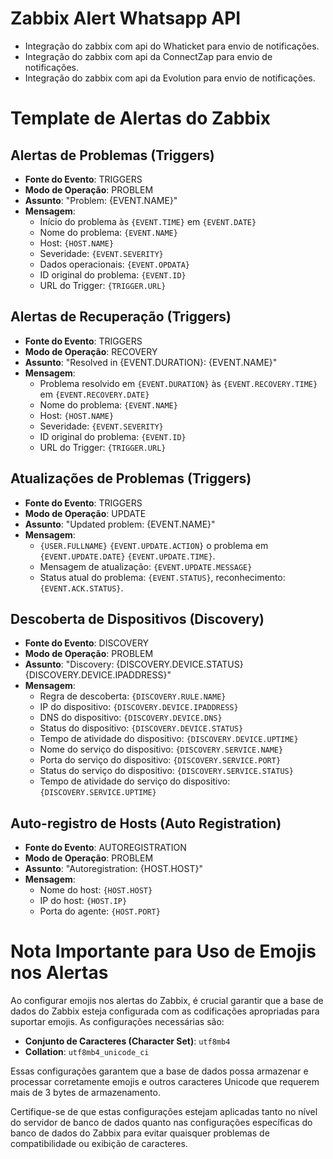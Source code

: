 # Zabbix Alert Whatsapp API
- Integração do zabbix com api do Whaticket para envio de notificações.
- Integração do zabbix com api da ConnectZap para envio de notificações.
- Integração do zabbix com api da Evolution para envio de notificações.


# Template de Alertas do Zabbix

## Alertas de Problemas (Triggers)
- **Fonte do Evento**: TRIGGERS
- **Modo de Operação**: PROBLEM
- **Assunto**: "Problem: {EVENT.NAME}"
- **Mensagem**:
  - Início do problema às `{EVENT.TIME}` em `{EVENT.DATE}`
  - Nome do problema: `{EVENT.NAME}`
  - Host: `{HOST.NAME}`
  - Severidade: `{EVENT.SEVERITY}`
  - Dados operacionais: `{EVENT.OPDATA}`
  - ID original do problema: `{EVENT.ID}`
  - URL do Trigger: `{TRIGGER.URL}`

## Alertas de Recuperação (Triggers)
- **Fonte do Evento**: TRIGGERS
- **Modo de Operação**: RECOVERY
- **Assunto**: "Resolved in {EVENT.DURATION}: {EVENT.NAME}"
- **Mensagem**:
  - Problema resolvido em `{EVENT.DURATION}` às `{EVENT.RECOVERY.TIME}` em `{EVENT.RECOVERY.DATE}`
  - Nome do problema: `{EVENT.NAME}`
  - Host: `{HOST.NAME}`
  - Severidade: `{EVENT.SEVERITY}`
  - ID original do problema: `{EVENT.ID}`
  - URL do Trigger: `{TRIGGER.URL}`

## Atualizações de Problemas (Triggers)
- **Fonte do Evento**: TRIGGERS
- **Modo de Operação**: UPDATE
- **Assunto**: "Updated problem: {EVENT.NAME}"
- **Mensagem**:
  - `{USER.FULLNAME}` `{EVENT.UPDATE.ACTION}` o problema em `{EVENT.UPDATE.DATE}` `{EVENT.UPDATE.TIME}`.
  - Mensagem de atualização: `{EVENT.UPDATE.MESSAGE}`
  - Status atual do problema: `{EVENT.STATUS}`, reconhecimento: `{EVENT.ACK.STATUS}`.

## Descoberta de Dispositivos (Discovery)
- **Fonte do Evento**: DISCOVERY
- **Modo de Operação**: PROBLEM
- **Assunto**: "Discovery: {DISCOVERY.DEVICE.STATUS} {DISCOVERY.DEVICE.IPADDRESS}"
- **Mensagem**:
  - Regra de descoberta: `{DISCOVERY.RULE.NAME}`
  - IP do dispositivo: `{DISCOVERY.DEVICE.IPADDRESS}`
  - DNS do dispositivo: `{DISCOVERY.DEVICE.DNS}`
  - Status do dispositivo: `{DISCOVERY.DEVICE.STATUS}`
  - Tempo de atividade do dispositivo: `{DISCOVERY.DEVICE.UPTIME}`
  - Nome do serviço do dispositivo: `{DISCOVERY.SERVICE.NAME}`
  - Porta do serviço do dispositivo: `{DISCOVERY.SERVICE.PORT}`
  - Status do serviço do dispositivo: `{DISCOVERY.SERVICE.STATUS}`
  - Tempo de atividade do serviço do dispositivo: `{DISCOVERY.SERVICE.UPTIME}`

## Auto-registro de Hosts (Auto Registration)
- **Fonte do Evento**: AUTOREGISTRATION
- **Modo de Operação**: PROBLEM
- **Assunto**: "Autoregistration: {HOST.HOST}"
- **Mensagem**:
  - Nome do host: `{HOST.HOST}`
  - IP do host: `{HOST.IP}`
  - Porta do agente: `{HOST.PORT}`

# Nota Importante para Uso de Emojis nos Alertas

Ao configurar emojis nos alertas do Zabbix, é crucial garantir que a base de dados do Zabbix esteja configurada com as codificações apropriadas para suportar emojis. As configurações necessárias são:

- **Conjunto de Caracteres (Character Set)**: `utf8mb4`
- **Collation**: `utf8mb4_unicode_ci`

Essas configurações garantem que a base de dados possa armazenar e processar corretamente emojis e outros caracteres Unicode que requerem mais de 3 bytes de armazenamento.

Certifique-se de que estas configurações estejam aplicadas tanto no nível do servidor de banco de dados quanto nas configurações específicas do banco de dados do Zabbix para evitar quaisquer problemas de compatibilidade ou exibição de caracteres.